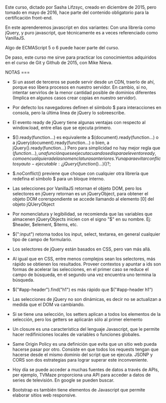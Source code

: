 Este curso, dictado por Sasha Lifzsyc, creado en diciembre de 2015, pero tomado en mayo de 2016, hace parte del contenido obligatorio para la certificación front-end.

En este aprenderemos javascript en dos variantes: Con una librería como jQuery, y puro javascript, que técnicamente es a veces referenciado como VanillaJS.

Algo de ECMAScript 5 o 6 puede hacer parte del curso.

De paso, este curso me sirve para practicar los conocimientos adquiridos en el curso de Git y Github de 2015, con Mike Nieva.




NOTAS ===

- Si un asset de terceros se puede servir desde un CDN, traerlo de ahí, porque eso libera procesos en nuestro servidor. En cambio, si no, intentar servirlos de la menor cantidad posible de dominios diferentes (Implica en algunos casos crear copias en nuestro servidor).

- Por defecto los navegadores definen el siímbolo $ para interacciones en consola, pero la última línea de jQuery lo sobreescribe.

- El evento ready de jQuery tiene algunas ventajas con respecto al window.load, entre ellas que se ejecuta primero.

- $().ready(function...) es equivalente a $(document).ready(function...) o a jQuery(document).ready(function...) o bien, a jQuery().ready(function...) Pero para simplicidad no hay mejor regla que $(function...), una función que se ejecuta cuando se dispara el evento ready, como en cualquiera de las nomenclaturas anteriores. Y una para evitar conflictos y auto-ejecutable: ¿jQuery(function($)...)()?;

- $.noConflict() previene que choque con cualquier otra librería que redefina el símbolo $ para un bloque interno.

- Las selecciones por VanillaJS retornan el objeto DOM, pero los selectores en jQuery retornan es un jQueryObject, para obtener el objeto DOM corerspondiente se accede llamando al elemento [0] del objeto jQUeryObject

- Por nomenclatura y legibilidad, se recomienda que las variables que almacenen jQueryObjects inicien con el signo "$" en su nombre. Ej: $header, $element, $items, etc.

- $(":input") retorna todos los input, select, textarea, en general cualquier tipo de campo de formulario.

- Los selectores de jQuery están basados en CSS, pero van más allá.

- Al igual que en CSS, entre menos complejos sean los selectores, más rápido se obtienen los resultados. Proveer contextos y apuntar a ids son formas de acelerar las selecciones, en el primer caso se reduce el campo de búsqueda, en el segundo una vez encuentra uno termina la búsqueda.

- $("#app-header").find("h1") es más rápido que $("#app-header h1")

- Las selecciones de jQuery no son dinámicas, es decir no se actualizan a medida que el DOM va cambiando.

- Si se tiene una selección, los setters aplican a todos los elementos de la selección, pero los getters se aplicarán sólo al primer elemento

- Un closure es una característica del lenguaje Javascript, que le permite hacer redifiniciones locales de variables o funciones globales.

- Same Origin Policy es una definición que evita que un sitio web pueda hacerse pasar por otro. Consiste en que todos los requests tengan que hacerse desde el mismo dominio del script que se ejecuta. JSONP y CORS son dos estrategias para lograr superar este inconveniente.

- Hoy día se puede acceder a muchas fuentes de datos a través de APIs, per ejemplo, TVMaze proporciona una API para acceder a datos de series de televisión. En google se pueden buscar.

- Bootstrap es también tiene elementos de Javascript que permite elaborar sitios web responsive.

